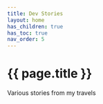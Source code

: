```yaml
---
title: Dev Stories
layout: home
has_children: true
has_toc: true
nav_order: 5
---
```


# {{ page.title }}

Various stories from my travels

